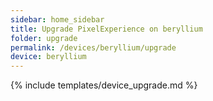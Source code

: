 ```yaml
---
sidebar: home_sidebar
title: Upgrade PixelExperience on beryllium
folder: upgrade
permalink: /devices/beryllium/upgrade
device: beryllium
---
```

{% include templates/device_upgrade.md %}
